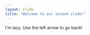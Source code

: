 ```yaml
---
layout: slide
title: "Welcome to our second slide!"
---
```

I'm lazy.
Use the left arrow to go back!